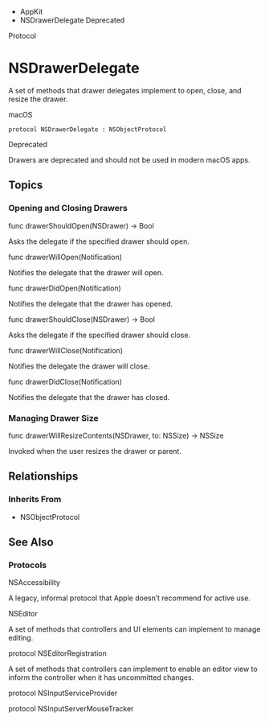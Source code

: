 

- AppKit
-  NSDrawerDelegate Deprecated

Protocol

# NSDrawerDelegate

A set of methods that drawer delegates implement to open, close, and resize the drawer.

macOS

``` source
protocol NSDrawerDelegate : NSObjectProtocol
```

Deprecated

Drawers are deprecated and should not be used in modern macOS apps.

## Topics

### Opening and Closing Drawers

func drawerShouldOpen(NSDrawer) -> Bool

Asks the delegate if the specified drawer should open.

func drawerWillOpen(Notification)

Notifies the delegate that the drawer will open.

func drawerDidOpen(Notification)

Notifies the delegate that the drawer has opened.

func drawerShouldClose(NSDrawer) -> Bool

Asks the delegate if the specified drawer should close.

func drawerWillClose(Notification)

Notifies the delegate the drawer will close.

func drawerDidClose(Notification)

Notifies the delegate that the drawer has closed.

### Managing Drawer Size

func drawerWillResizeContents(NSDrawer, to: NSSize) -> NSSize

Invoked when the user resizes the drawer or parent.

## Relationships

### Inherits From

- NSObjectProtocol

## See Also

### Protocols

NSAccessibility

A legacy, informal protocol that Apple doesn’t recommend for active use.

NSEditor

A set of methods that controllers and UI elements can implement to manage editing.

protocol NSEditorRegistration

A set of methods that controllers can implement to enable an editor view to inform the controller when it has uncommitted changes.

protocol NSInputServiceProvider

protocol NSInputServerMouseTracker

